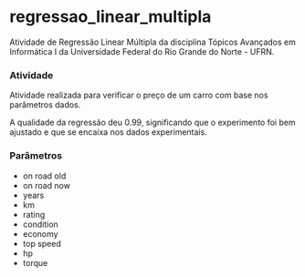 # regressao_linear_multipla

Atividade de Regressão Linear Múltipla da disciplina Tópicos Avançados em Informática I da Universidade Federal do Rio Grande do Norte - UFRN.

### Atividade

Atividade realizada para verificar o preço de um carro com base nos parâmetros dados.

A qualidade da regressão deu 0.99, significando que o experimento foi bem ajustado e que se encaixa nos dados experimentais.

### Parâmetros

* on road old	
* on road now	
* years	
* km	
* rating	
* condition	
* economy	
* top speed	
* hp
* torque

